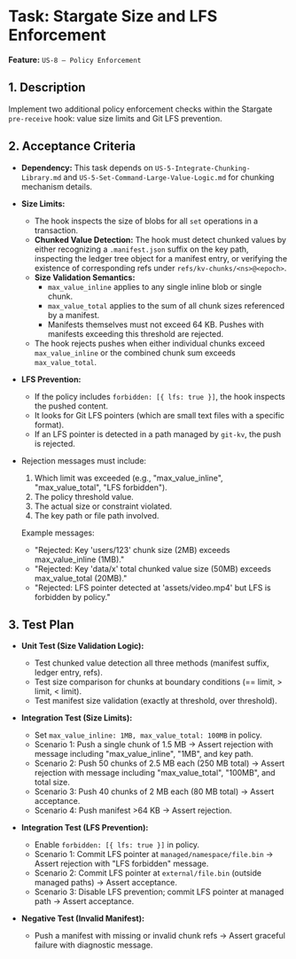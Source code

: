 # Task: Stargate Size and LFS Enforcement

**Feature:** `US-8 — Policy Enforcement`

## 1. Description

Implement two additional policy enforcement checks within the Stargate `pre-receive` hook: value size limits and Git LFS prevention.

## 2. Acceptance Criteria

- **Dependency:** This task depends on `US-5-Integrate-Chunking-Library.md` and `US-5-Set-Command-Large-Value-Logic.md` for chunking mechanism details.
- **Size Limits:**
  - The hook inspects the size of blobs for all `set` operations in a transaction.
  - **Chunked Value Detection:** The hook must detect chunked values by either recognizing a `.manifest.json` suffix on the key path, inspecting the ledger tree object for a manifest entry, or verifying the existence of corresponding refs under `refs/kv-chunks/<ns>@<epoch>`.
  - **Size Validation Semantics:**
    - `max_value_inline` applies to any single inline blob or single chunk.
    - `max_value_total` applies to the sum of all chunk sizes referenced by a manifest.
    - Manifests themselves must not exceed 64 KB. Pushes with manifests exceeding this threshold are rejected.
  - The hook rejects pushes when either individual chunks exceed `max_value_inline` or the combined chunk sum exceeds `max_value_total`.
- **LFS Prevention:**
  - If the policy includes `forbidden: [{ lfs: true }]`, the hook inspects the pushed content.
  - It looks for Git LFS pointers (which are small text files with a specific format).
  - If an LFS pointer is detected in a path managed by `git-kv`, the push is rejected.
- Rejection messages must include:
  1. Which limit was exceeded (e.g., "max_value_inline", "max_value_total", "LFS forbidden").
  2. The policy threshold value.
  3. The actual size or constraint violated.
  4. The key path or file path involved.

  Example messages:
  - "Rejected: Key 'users/123' chunk size (2MB) exceeds max_value_inline (1MB)."
  - "Rejected: Key 'data/x' total chunked value size (50MB) exceeds max_value_total (20MB)."
  - "Rejected: LFS pointer detected at 'assets/video.mp4' but LFS is forbidden by policy."

## 3. Test Plan

- **Unit Test (Size Validation Logic):**
  - Test chunked value detection all three methods (manifest suffix, ledger entry, refs).
  - Test size comparison for chunks at boundary conditions (== limit, > limit, < limit).
  - Test manifest size validation (exactly at threshold, over threshold).

- **Integration Test (Size Limits):**
  - Set `max_value_inline: 1MB, max_value_total: 100MB` in policy.
  - Scenario 1: Push a single chunk of 1.5 MB → Assert rejection with message including "max_value_inline", "1MB", and key path.
  - Scenario 2: Push 50 chunks of 2.5 MB each (250 MB total) → Assert rejection with message including "max_value_total", "100MB", and total size.
  - Scenario 3: Push 40 chunks of 2 MB each (80 MB total) → Assert acceptance.
  - Scenario 4: Push manifest >64 KB → Assert rejection.

- **Integration Test (LFS Prevention):**
  - Enable `forbidden: [{ lfs: true }]` in policy.
  - Scenario 1: Commit LFS pointer at `managed/namespace/file.bin` → Assert rejection with "LFS forbidden" message.
  - Scenario 2: Commit LFS pointer at `external/file.bin` (outside managed paths) → Assert acceptance.
  - Scenario 3: Disable LFS prevention; commit LFS pointer at managed path → Assert acceptance.

- **Negative Test (Invalid Manifest):**
  - Push a manifest with missing or invalid chunk refs → Assert graceful failure with diagnostic message.
